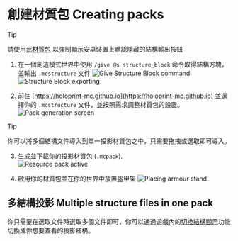 # 創建材質包 Creating packs
> [!TIP]
> 請使用[此材質包](https://github.com/SuperLlama88888/holoprint/raw/refs/heads/main/assets/structureBlockButtonAdderPack.mcpack) 以強制顯示安卓裝置上默認隱藏的結構輸出按鈕
1. 在一個創造模式世界中使用 `/give @s structure_block` 命令取得結構方塊，並輸出 `.mcstructure` 文件
![Give Structure Block command](/assets/giveStructureBlockCommand.png)  
![Structure Block exporting](/assets/structureBlockExporting.png)

2. 前往 [https://holoprint-mc.github.io](https://holoprint-mc.github.io) 並選擇你的 `.mcstructure` 文件，並按照需求調整材質包的設置。
![Pack generation screen](/assets/packGenerationScreen.png)
> [!TIP]
> 你可以將多個結構文件導入到單一投影材質包之中，只需要拖拽或選取即可導入。

3. 生成並下載你的投影材質包 (`.mcpack`).  
![Resource pack active](/assets/resourcePackActive.png)

5. 啟用你的材質包並在你的世界中放置盔甲架
![Placing armour stand](/assets/placingArmourStand.gif)

## 多結構投影 Multiple structure files in one pack
你只需要在選取文件時選取多個文件即可，你可以通過遊戲內的[切換結構顯示](/hologram-controls#change-structure)功能切換成你想要查看的投影結構。
